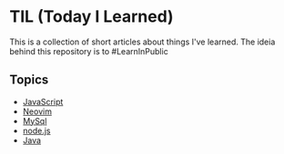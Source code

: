 # TIL (Today I Learned)

This is a collection of short articles about things I've learned.
The ideia behind this repository is to #LearnInPublic

## Topics

- [JavaScript](https://github.com/IgorGrieder/TIL/blob/main/JavaScript/main-js.md)
- [Neovim](https://github.com/IgorGrieder/TIL/blob/main/neovim/main-neovim.md)
- [MySql](https://github.com/IgorGrieder/TIL/blob/main/MySql/main-mysql.md)
- [node.js](https://github.com/IgorGrieder/TIL/blob/main/node.js/main-node.js.md)
- [Java](https://github.com/IgorGrieder/TIL/blob/main/Java/main-java.md)
